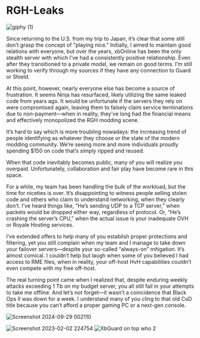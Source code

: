 # RGH-Leaks
![giphy (1)](https://github.com/user-attachments/assets/fa865440-974c-445d-ad45-3470d7e1be94)

Since returning to the U.S. from my trip to Japan, it’s clear that some still don’t grasp the concept of "playing nice." Initially, I aimed to maintain good relations with everyone, but over the years, xbOnline has been the only stealth server with which I’ve had a consistently positive relationship. Even after they transitioned to a private model, we remain on good terms. I’m still working to verify through my sources if they have any connection to Guard or Shield.

At this point, however, nearly everyone else has become a source of frustration. It seems Ninja has resurfaced, likely utilizing the same leaked code from years ago. It would be unfortunate if the servers they rely on were compromised again, leaving them to falsely claim service terminations due to non-payment—when in reality, they’ve long had the financial means and effectively monopolized the RGH modding scene.

It’s hard to say which is more troubling nowadays: the increasing trend of people identifying as whatever they choose or the state of the modern modding community. We’re seeing more and more individuals proudly spending $150 on code that’s simply ripped and reused.

When that code inevitably becomes public, many of you will realize you overpaid. Unfortunately, collaboration and fair play have become rare in this space.

For a while, my team has been handling the bulk of the workload, but the time for niceties is over. It’s disappointing to witness people selling stolen code and others who claim to understand networking, when they clearly don’t. I’ve heard things like, “He’s sending UDP to a TCP server,” when packets would be dropped either way, regardless of protocol. Or, “He’s crashing the server’s CPU,” when the actual issue is your inadequate OVH or Royale Hosting services.

I’ve extended offers to help many of you establish proper protections and filtering, yet you still complain when my team and I manage to take down your failover servers—despite your so-called “always-on” mitigation. It’s almost comical. I couldn’t help but laugh when some of you believed I had access to RME files, when in reality, your off-host HvH capabilities couldn’t even compete with my free off-host.

The real turning point came when I realized that, despite enduring weekly attacks exceeding 1 Tb on my budget server, you all still fail in your attempts to take me offline. And let’s not forget—it wasn’t a coincidence that Black Ops II was down for a week. I understand many of you cling to that old CoD title because you can’t afford a proper gaming PC or a next-gen console.















![Screenshot 2024-09-29 002110](https://github.com/user-attachments/assets/fda00f33-38f6-4843-87ba-78d342dc9aa6)



![Screenshot 2023-02-02 224754](https://user-images.githubusercontent.com/114695247/216516404-ed9730c1-0d25-4682-94ba-7724f3ca9fe4.png)
![XbGuard on top who 2](https://github.com/user-attachments/assets/8cf381b8-a3fd-4454-a0ef-e5ec2880d5c6)
